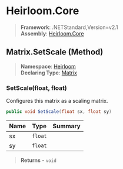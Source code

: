 # Heirloom.Core

> **Framework**: .NETStandard,Version=v2.1  
> **Assembly**: [Heirloom.Core][0]

## Matrix.SetScale (Method)

> **Namespace**: [Heirloom][0]  
> **Declaring Type**: [Matrix][1]

### SetScale(float, float)

Configures this matrix as a scaling matrix.

```cs
public void SetScale(float sx, float sy)
```

| Name | Type    | Summary |
|------|---------|---------|
| sx   | `float` |         |
| sy   | `float` |         |

> **Returns** - `void`

[0]: ../../../Heirloom.Core.md
[1]: ../Matrix.md
